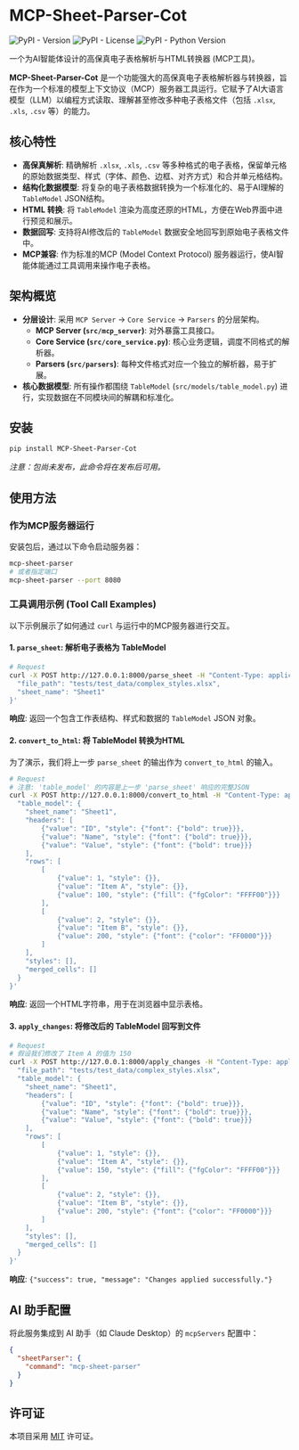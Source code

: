 # MCP-Sheet-Parser-Cot

![PyPI - Version](https://img.shields.io/pypi/v/MCP-Sheet-Parser-Cot)
![PyPI - License](https://img.shields.io/pypi/l/MCP-Sheet-Parser-Cot)
![PyPI - Python Version](https://img.shields.io/pypi/pyversions/MCP-Sheet-Parser-Cot)

一个为AI智能体设计的高保真电子表格解析与HTML转换器 (MCP工具)。

**MCP-Sheet-Parser-Cot** 是一个功能强大的高保真电子表格解析器与转换器，旨在作为一个标准的模型上下文协议（MCP）服务器工具运行。它赋予了AI大语言模型（LLM）以编程方式读取、理解甚至修改多种电子表格文件（包括 `.xlsx`, `.xls`, `.csv` 等）的能力。

## 核心特性

- **高保真解析**: 精确解析 `.xlsx`, `.xls`, `.csv` 等多种格式的电子表格，保留单元格的原始数据类型、样式（字体、颜色、边框、对齐方式）和合并单元格结构。
- **结构化数据模型**: 将复杂的电子表格数据转换为一个标准化的、易于AI理解的 `TableModel` JSON结构。
- **HTML 转换**: 将 `TableModel` 渲染为高度还原的HTML，方便在Web界面中进行预览和展示。
- **数据回写**: 支持将AI修改后的 `TableModel` 数据安全地回写到原始电子表格文件中。
- **MCP兼容**: 作为标准的MCP (Model Context Protocol) 服务器运行，使AI智能体能通过工具调用来操作电子表格。

## 架构概览

- **分层设计**: 采用 `MCP Server` -> `Core Service` -> `Parsers` 的分层架构。
  - **MCP Server (`src/mcp_server`)**: 对外暴露工具接口。
  - **Core Service (`src/core_service.py`)**: 核心业务逻辑，调度不同格式的解析器。
  - **Parsers (`src/parsers`)**: 每种文件格式对应一个独立的解析器，易于扩展。
- **核心数据模型**: 所有操作都围绕 `TableModel` (`src/models/table_model.py`) 进行，实现数据在不同模块间的解耦和标准化。

## 安装

```bash
pip install MCP-Sheet-Parser-Cot
```
*注意：包尚未发布，此命令将在发布后可用。*

## 使用方法

### 作为MCP服务器运行
安装包后，通过以下命令启动服务器：
```bash
mcp-sheet-parser
# 或者指定端口
mcp-sheet-parser --port 8080
```

### 工具调用示例 (Tool Call Examples)

以下示例展示了如何通过 `curl` 与运行中的MCP服务器进行交互。

#### 1. `parse_sheet`: 解析电子表格为 TableModel

```bash
# Request
curl -X POST http://127.0.0.1:8000/parse_sheet -H "Content-Type: application/json" -d '{
  "file_path": "tests/test_data/complex_styles.xlsx",
  "sheet_name": "Sheet1"
}'
```
**响应**: 返回一个包含工作表结构、样式和数据的 `TableModel` JSON 对象。

#### 2. `convert_to_html`: 将 TableModel 转换为HTML
为了演示，我们将上一步 `parse_sheet` 的输出作为 `convert_to_html` 的输入。

```bash
# Request
# 注意: 'table_model' 的内容是上一步 'parse_sheet' 响应的完整JSON
curl -X POST http://127.0.0.1:8000/convert_to_html -H "Content-Type: application/json" -d '{
  "table_model": {
    "sheet_name": "Sheet1",
    "headers": [
        {"value": "ID", "style": {"font": {"bold": true}}},
        {"value": "Name", "style": {"font": {"bold": true}}},
        {"value": "Value", "style": {"font": {"bold": true}}}
    ],
    "rows": [
        [
            {"value": 1, "style": {}},
            {"value": "Item A", "style": {}},
            {"value": 100, "style": {"fill": {"fgColor": "FFFF00"}}}
        ],
        [
            {"value": 2, "style": {}},
            {"value": "Item B", "style": {}},
            {"value": 200, "style": {"font": {"color": "FF0000"}}}
        ]
    ],
    "styles": [],
    "merged_cells": []
  }
}'
```
**响应**: 返回一个HTML字符串，用于在浏览器中显示表格。

#### 3. `apply_changes`: 将修改后的 TableModel 回写到文件

```bash
# Request
# 假设我们修改了 Item A 的值为 150
curl -X POST http://127.0.0.1:8000/apply_changes -H "Content-Type: application/json" -d '{
  "file_path": "tests/test_data/complex_styles.xlsx",
  "table_model": {
    "sheet_name": "Sheet1",
    "headers": [
        {"value": "ID", "style": {"font": {"bold": true}}},
        {"value": "Name", "style": {"font": {"bold": true}}},
        {"value": "Value", "style": {"font": {"bold": true}}}
    ],
    "rows": [
        [
            {"value": 1, "style": {}},
            {"value": "Item A", "style": {}},
            {"value": 150, "style": {"fill": {"fgColor": "FFFF00"}}}
        ],
        [
            {"value": 2, "style": {}},
            {"value": "Item B", "style": {}},
            {"value": 200, "style": {"font": {"color": "FF0000"}}}
        ]
    ],
    "styles": [],
    "merged_cells": []
  }
}'
```
**响应**: `{"success": true, "message": "Changes applied successfully."}`

## AI 助手配置
将此服务集成到 AI 助手（如 Claude Desktop）的 `mcpServers` 配置中：
```json
{
  "sheetParser": {
    "command": "mcp-sheet-parser"
  }
}
```

## 许可证
本项目采用 [MIT](LICENSE) 许可证。
